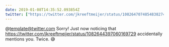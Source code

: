 ```yaml
---
date: 2019-01-08T14:35:52.093854Z
twitter: ["https://twitter.com/jkreeftmeijer/status/1082647074854838274"]
---
```

@template@twitter.com Sorry! Just now noticing that <https://twitter.com/jkreeftmeijer/status/1082644397060169729> accidentally mentions you. Twice. 😅
